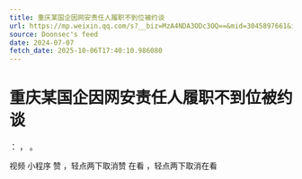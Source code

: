 ```yaml
---
title: 重庆某国企因网安责任人履职不到位被约谈
url: https://mp.weixin.qq.com/s?__biz=MzA4NDA3ODc3OQ==&mid=3045897661&idx=1&sn=308e3b85849d0b526faef5af1eade52c
source: Doonsec's feed
date: 2024-07-07
fetch_date: 2025-10-06T17:40:10.986080
---
```


# 重庆某国企因网安责任人履职不到位被约谈

：
，
。

视频
小程序
赞
，轻点两下取消赞
在看
，轻点两下取消在看